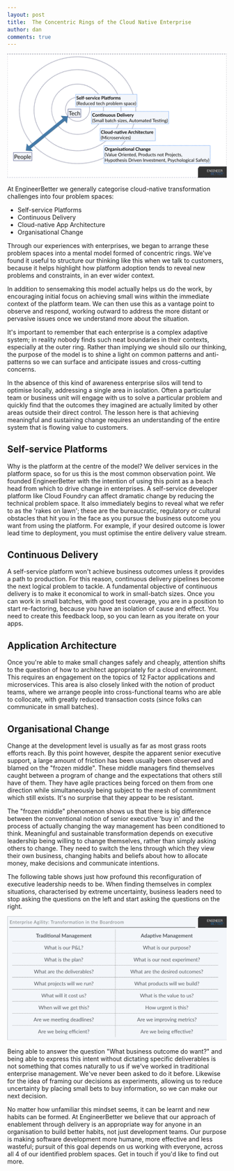 ```yaml
---
layout: post
title:  The Concentric Rings of the Cloud Native Enterprise
author: dan
comments: true
---
```

<img src="/images/blog/eb-concentric-rings.jpeg" class="image fit">

At EngineerBetter we generally categorise cloud-native transformation challenges into four problem spaces:

- Self-service Platforms
- Continuous Delivery
- Cloud-native App Architecture
- Organisational Change

Through our experiences with enterprises, we began to arrange these problem spaces into a mental model formed of concentric rings. We've found it useful to structure our thinking like this when we talk to customers, because it helps highlight how platform adoption tends to reveal new problems and constraints, in an ever wider context.

<!--more-->

In addition to sensemaking this model actually helps us do the work, by encouraging initial focus on achieving small wins within the immediate context of the platform team. We can then use this as a vantage point to observe and respond, working outward to address the more distant or pervasive issues once we understand more about the situation.

It's important to remember that each enterprise is a complex adaptive system; in reality nobody finds such neat boundaries in their contexts, especially at the outer ring. Rather than implying we should silo our thinking, the purpose of the model is to shine a light on common patterns and anti-patterns so we can surface and anticipate issues and cross-cutting concerns.

In the absence of this kind of awareness enterprise silos will tend to optimise locally, addressing a single area in isolation. Often a particular team or business unit will engage with us to solve a particular problem and quickly find that the outcomes they imagined are actually limited by other areas outside their direct control. The lesson here is that achieving meaningful and sustaining change requires an understanding of the entire system that is flowing value to customers.

## Self-service Platforms

Why is the platform at the centre of the model? We deliver services in the platform space, so for us this is the most common observation point. We founded EngineerBetter with the intention of using this point as a beach head from which to drive change in enterprises. A self-service developer platform like Cloud Foundry can affect dramatic change by reducing the technical problem space. It also immediately begins to reveal what we refer to as the 'rakes on lawn'; these are the bureaucratic, regulatory or cultural obstacles that hit you in the face as you pursue the business outcome you want from using the platform. For example, if your desired outcome is lower lead time to deployment, you must optimise the entire delivery value stream.

## Continuous Delivery

A self-service platform won't achieve business outcomes unless it provides a path to production. For this reason, continuous delivery pipelines become the next logical problem to tackle. A fundamental objective of continuous delivery is to make it economical to work in small-batch sizes. Once you can work in small batches, with good test coverage, you are in a position to start re-factoring, because you have an isolation of cause and effect. You need to create this feedback loop, so you can learn as you iterate on your apps.

## Application Architecture

Once you're able to make small changes safely and cheaply, attention shifts to the question of how to architect appropriately for a cloud environment. This requires an engagement on the topics of 12 Factor applications and microservices. This area is also closely linked with the notion of product teams, where we arrange people into cross-functional teams who are able to collocate, with greatly reduced transaction costs (since folks can communicate in small batches).

## Organisational Change

Change at the development level is usually as far as most grass roots efforts reach. By this point however, despite the apparent senior executive support, a large amount of friction has been usually been observed and blamed on the "frozen middle". These middle managers find themselves caught between a program of change and the expectations that others still have of them. They have agile practices being forced on them from one direction while simultaneously being subject to the mesh of commitment which still exists. It's no surprise that they appear to be resistant.

The "frozen middle" phenomenon shows us that there is big difference between the conventional notion of senior executive 'buy in' and the process of actually changing the way management has been conditioned to think. Meaningful and sustainable transformation depends on executive leadership being willing to change themselves, rather than simply asking others to change. They need to switch the lens through which they view their own business, changing habits and beliefs about how to allocate money, make decisions and communicate intentions.

The following table shows just how profound this reconfiguration of executive leadership needs to be. When finding themselves in complex situations, characterised by extreme uncertainty, business leaders need to stop asking the questions on the left and start asking the questions on the right.

<img src="/images/blog/enterprise-agility-boardroom.png" class="image fit">

Being able to answer the question "What business outcome do want?" and being able to express this intent without dictating specific deliverables is not something that comes naturally to us if we've worked in traditional enterprise management. We've never been asked to do it before. Likewise for the idea of framing our decisions as experiments, allowing us to reduce uncertainty by placing small bets to buy information, so we can make our next decision.

No matter how unfamiliar this mindset seems, it can be learnt and new habits can be formed. At EngineerBetter we believe that our approach of enablement through delivery is an appropriate way for anyone in an organisation to build better habits, not just development teams. Our purpose is making software development more humane, more effective and less wasteful; pursuit of this goal depends on us working with everyone, across all 4 of our identified problem spaces. Get in touch if you'd like to find out more.
